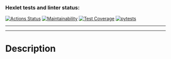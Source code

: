 ### Hexlet tests and linter status:
[![Actions Status](https://github.com/Gas159/python-project-51/workflows/hexlet-check/badge.svg)](https://github.com/Gas159/python-project-51/actions)
[![Maintainability](https://api.codeclimate.com/v1/badges/27e032c98ef8b7a63ef7/maintainability)](https://codeclimate.com/github/Gas159/python-project-51/maintainability)
[![Test Coverage](https://api.codeclimate.com/v1/badges/27e032c98ef8b7a63ef7/test_coverage)](https://codeclimate.com/github/Gas159/python-project-51/test_coverage)
[![pytests](https://github.com/Gas159/python-project-51/actions/workflows/tezt.yml/badge.svg?branch=main)](https://github.com/Gas159/python-project-51/actions/workflows/tezt.yml)

<hr> <hr/>
<h1> Description </h1>